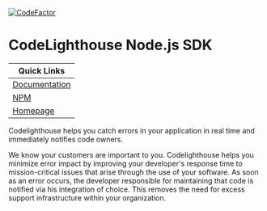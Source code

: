 [![CodeFactor](https://www.codefactor.io/repository/github/codelighthouse/sdk-node/badge/master)](https://www.codefactor.io/repository/github/codelighthouse/sdk-node/overview/master)
# CodeLighthouse Node.js SDK

Quick Links |
--- |
[Documentation](https://docs.codelighthouse.io/docs/sdk-node) |
[NPM](https://npmjs.org/package/codelighthouse) |
[Homepage](https://codelighthouse.io) |

Codelighthouse helps you catch errors in your application in real time and immediately notifies code owners.

We know your customers are important to you.  Codelighthouse helps you minimize error impact by improving your developer's
response time to mission-critical issues that arise through the use of your software.  As soon as an error occurs, the
developer responsible for maintaining that code is notified via his integration of choice.  This removes the need for
excess support infrastructure within your organization.